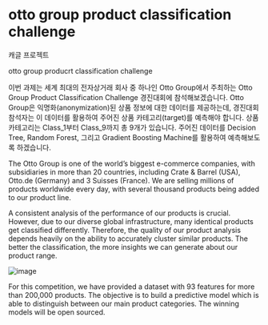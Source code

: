 # otto group product classification challenge
캐글 프로젝트

otto group producrt classification challenge

이번 과제는 세계 최대의 전자상거래 회사 중 하나인 Otto Group에서 주최하는 Otto Group Product Classification Challenge 경진대회에 참석해보겠습니다.
Otto Group은 익명화(anonymization)된 상품 정보에 대한 데이터를 제공하는데, 경진대회 참석자는 이 데이터를 활용하여 주어진 상품 카테고리(target)를 예측해야 합니다. 상품 카테고리는 Class_1부터 Class_9까지 총 9개가 있습니다. 주어진 데이터를 Decision Tree, Random Forest, 그리고 Gradient Boosting Machine를 활용하여 예측해보도록 하겠습니다.

The Otto Group is one of the world’s biggest e-commerce companies, with subsidiaries in more than 20 countries, including Crate & Barrel (USA), Otto.de (Germany) and 3 Suisses (France). We are selling millions of products worldwide every day, with several thousand products being added to our product line.

A consistent analysis of the performance of our products is crucial. However, due to our diverse global infrastructure, many identical products get classified differently. Therefore, the quality of our product analysis depends heavily on the ability to accurately cluster similar products. The better the classification, the more insights we can generate about our product range.

![image](https://user-images.githubusercontent.com/81723414/125026183-0314c400-e0bf-11eb-87e2-e6ff853a9f48.png)

For this competition, we have provided a dataset with 93 features for more than 200,000 products. The objective is to build a predictive model which is able to distinguish between our main product categories. The winning models will be open sourced.
